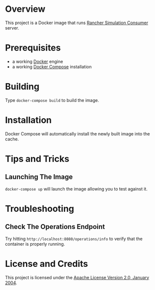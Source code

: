 # Overview
This project is a Docker image that runs [Rancher Simulation Consumer](https://github.com/kurron/rancher-simulation-consumer) server.

# Prerequisites
* a working [Docker](http://docker.io) engine
* a working [Docker Compose](http://docker.io) installation

# Building
Type `docker-compose build` to build the image.

# Installation
Docker Compose will automatically install the newly built image into the cache.

# Tips and Tricks

## Launching The Image

`docker-compose up` will launch the image allowing you to test against it. 

# Troubleshooting

## Check The Operations Endpoint
Try hitting `http://localhost:8080/operations/info` to verify that the container is properly running.

# License and Credits
This project is licensed under the [Apache License Version 2.0, January 2004](http://www.apache.org/licenses/).

